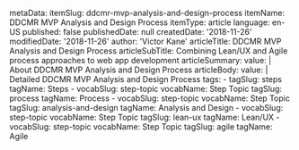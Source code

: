 metaData:
    itemSlug: ddcmr-mvp-analysis-and-design-process
    itemName: DDCMR MVP Analysis and Design Process
    itemType: article
    language: en-US
    published: false
    publishedDate: null
    createdDate: '2018-11-26'
    modifiedDate: '2018-11-26'
author: 'Victor Kane'
articleTitle: DDCMR MVP Analysis and Design Process
articleSubTitle: Combining Lean/UX and Agile process approaches to web app development
articleSummary:
    value: |
        About DDCMR MVP Analysis and Design Process
articleBody:
    value: |
        Detailed DDCMR MVP Analysis and Design Process
tags:
    - tagSlug: steps
      tagName: Steps
    - vocabSlug: step-topic
      vocabName: Step Topic
      tagSlug: process
      tagName: Process
    - vocabSlug: step-topic
      vocabName: Step Topic
      tagSlug: analysis-and-design
      tagName: Analysis and Design
    - vocabSlug: step-topic
      vocabName: Step Topic
      tagSlug: lean-ux
      tagName: Lean/UX
    - vocabSlug: step-topic
      vocabName: Step Topic
      tagSlug: agile
      tagName: Agile
